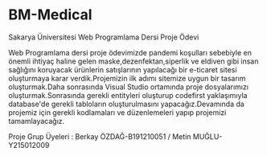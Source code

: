 # BM-Medical
Sakarya Üniversitesi Web Programlama Dersi Proje Ödevi

Web Programlama dersi proje ödevimizde pandemi koşulları sebebiyle en önemli ihtiyaç haline gelen maske,dezenfektan,siperlik ve eldiven gibi insan sağlığını koruyacak ürünlerin satışlarının yapılacağı bir e-ticaret sitesi oluşturmaya karar verdik.Projemizin ilk adımı sitemize uygun bir tasarım oluşturmak.Daha sonrasında Visual Studio ortamında proje dosyalarımızı oluşturmak.Sonrasında gerekli entityleri oluşturup codefirst yaklaşımıyla database'de gerekli tabloların oluşturulmasını yapacağız.Devamında da projemiz için gerekli kodlamaları ve düzenlemeleri yapıp projemizi tamamlayacağız.

Proje Grup Üyeleri : Berkay ÖZDAĞ-B191210051 / Metin MUĞLU-Y215012009
